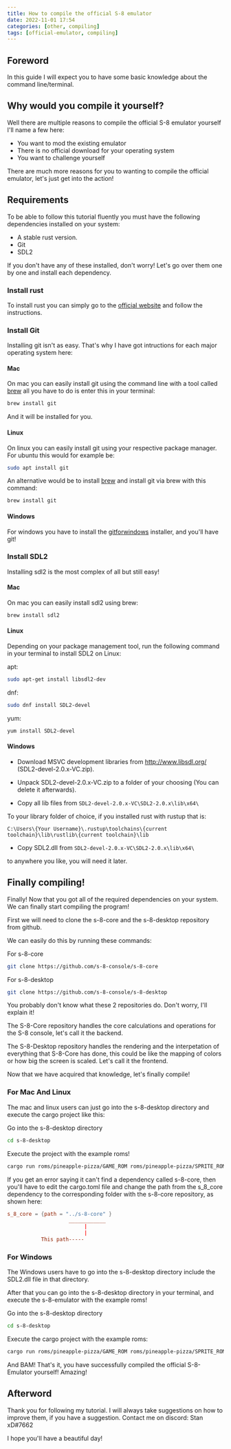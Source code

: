 ```yaml
---
title: How to compile the official S-8 emulator
date: 2022-11-01 17:54
categories: [other, compiling]
tags: [official-emulator, compiling]
---
```


## Foreword

In this guide I will expect you to have some basic knowledge about the command line/terminal.


## Why would you compile it yourself?

Well there are multiple reasons to compile the official S-8 emulator yourself I'll name a few here:

* You want to mod the existing emulator
* There is no official download for your operating system
* You want to challenge yourself

There are much more reasons for you to wanting to compile the official emulator, let's just get into the action!


## Requirements

To be able to follow this tutorial fluently you must have the following dependencies installed on your system:

* A stable rust version.
* Git
* SDL2

If you don't have any of these installed, don't worry! Let's go over them one by one and install each dependency.

### Install rust

To install rust you can simply go to the [official website](https://www.rust-lang.org/tools/install) and follow the instructions.

### Install Git

Installing git isn't as easy. That's why I have got intructions for each major operating system here:

#### Mac

On mac you can easily install git using the command line with a tool called [brew](https://brew.sh/) all you have to do is enter this in your terminal:

```bash
brew install git
```

And it will be installed for you.

#### Linux

On linux you can easily install git using your respective package manager. For ubuntu this would for example be:

```bash
sudo apt install git
```

An alternative would be to install [brew](https://brew.sh/) and install git via brew with this command:

```bash
brew install git
```

#### Windows

For windows you have to install the [gitforwindows](https://gitforwindows.org/) installer, and you'll have git!

### Install SDL2

Installing sdl2 is the most complex of all but still easy!

#### Mac

On mac you can easily install sdl2 using brew:

```bash
brew install sdl2
```

#### Linux

Depending on your package management tool, run the following command in your terminal to install SDL2 on Linux:

apt:
```bash
sudo apt-get install libsdl2-dev
```

dnf:
```bash
sudo dnf install SDL2-devel
```

yum:
```bash
yum install SDL2-devel
```


#### Windows

* Download MSVC development libraries from http://www.libsdl.org/ (SDL2-devel-2.0.x-VC.zip).

* Unpack SDL2-devel-2.0.x-VC.zip to a folder of your choosing (You can delete it afterwards).

* Copy all lib files from ```SDL2-devel-2.0.x-VC\SDL2-2.0.x\lib\x64\```

To your library folder of choice, if you installed rust with rustup that is:

```
C:\Users\{Your Username}\.rustup\toolchains\{current toolchain}\lib\rustlib\{current toolchain}\lib
```

* Copy SDL2.dll from ```SDL2-devel-2.0.x-VC\SDL2-2.0.x\lib\x64\```

to anywhere you like, you will need it later.

## Finally compiling!

Finally! Now that you got all of the required dependencies on your system. We can finally start compiling the program!

First we will need to clone the s-8-core and the s-8-desktop repository from github.

We can easily do this by running these commands:


For s-8-core
```bash
git clone https://github.com/s-8-console/s-8-core
```

For s-8-desktop
```bash
git clone https://github.com/s-8-console/s-8-desktop
```

You probably don't know what these 2 repositories do. Don't worry, I'll explain it!

The S-8-Core repository handles the core calculations and operations for the S-8 console, let's call it the backend.

The S-8-Desktop repository handles the rendering and the interpetation of everything that S-8-Core has done, this could be like the mapping of colors or how big the screen is scaled. Let's call it the frontend.

Now that we have acquired that knowledge, let's finally compile!

### For Mac And Linux

The mac and linux users can just go into the s-8-desktop directory and execute the cargo project like this:

Go into the s-8-desktop directory
```bash
cd s-8-desktop
```

Execute the project with the example roms!
```bash
cargo run roms/pineapple-pizza/GAME_ROM roms/pineapple-pizza/SPRITE_ROM roms/FONT_SET
```

If you get an error saying it can't find a dependency called s-8-core, then you'll have to edit the cargo.toml file and change the path from the s_8_core dependency to the corresponding folder with the s-8-core repository, as shown here:

```toml
s_8_core = {path = "../s-8-core" }
                    ____________
                         |
                         |
           This path-----
```

### For Windows

The Windows users have to go into the s-8-desktop directory include the SDL2.dll file in that directory.

After that you can go into the s-8-desktop directory in your terminal, and execute the s-8-emulator with the example roms!


Go into the s-8-desktop directory
```bash
cd s-8-desktop
```

Execute the cargo project with the example roms:

```bash
cargo run roms/pineapple-pizza/GAME_ROM roms/pineapple-pizza/SPRITE_ROM roms/FONT_SET
```

And BAM! That's it, you have successfully compiled the official S-8-Emulator yourself! Amazing!

## Afterword

Thank you for following my tutorial. I will always take suggestions on how to improve them, if you have a suggestion. Contact me on discord: Stan xD#7662

I hope you'll have a beautiful day!

